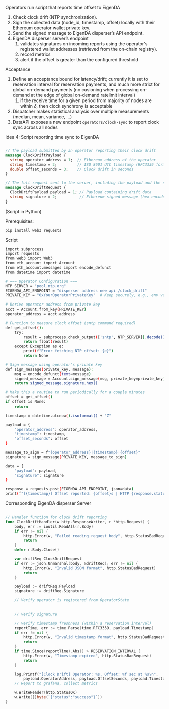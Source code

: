 Operators run script that reports time offset to EigenDA 
1. Check clock drift (NTP synchronization).
2. Sign the collected data (node_id, timestamp, offset) locally with their Ethereum operator wallet private key.
3. Send the signed message to EigenDA disperser’s API endpoint.
4. EigenDA disperser server’s endpoint
    1. validates signatures on incoming reports using the operator's registered wallet addresses (retrieved from the on-chain registry).
    2. record metrics 
    3. alert if the offset is greater than the configured threshold


Acceptance

1. Define an acceptance bound for latency/drift; currently it is set to reservation interval for reservation payments, and much more strict for global on-demand payments (no cusioning when processing on-demand at the edge of global on-demand ratelimit interval)
    1. if the receive time for a given period from majority of nodes are within $\delta$, then clock synchrony is acceptable
2. Dispatcher makes statistical analysis over multiple measurements (median, mean, variance, …)
3. DataAPI exposes a new endpoint `operators/clock-sync` to report clock sync across all nodes



Idea 4: Script reporting time sync to EigenDA

```protobuf

// The payload submitted by an operator reporting their clock drift
message ClockDriftPayload {
  string operator_address = 1;  // Ethereum address of the operator
  string timestamp = 2;         // ISO 8601 UTC timestamp (RFC3339 format)
  double offset_seconds = 3;    // Clock drift in seconds
}

// The full request sent to the server, including the payload and the signature
message ClockDriftRequest {
  ClockDriftPayload payload = 1; // Payload containing drift data
  string signature = 2;          // Ethereum signed message (hex encoded)
}

```

(Script in Python)

Prerequisites:

```bash
pip install web3 requests
```

Script

```bash
import subprocess
import requests
from web3 import Web3
from eth_account import Account
from eth_account.messages import encode_defunct
from datetime import datetime

# === Operator Configuration ===
NTP_SERVER = "pool.ntp.org"
EIGENDA_API_ENDPOINT = "disperser address new api /clock_drift"
PRIVATE_KEY = "0xYourOperatorPrivateKey"  # Keep securely, e.g., env variable

# Derive operator address from private key
acct = Account.from_key(PRIVATE_KEY)
operator_address = acct.address

# Function to measure clock offset (sntp command required)
def get_offset():
    try:
        result = subprocess.check_output(['sntp', NTP_SERVER]).decode().split()[0]
        return float(result)
    except Exception as e:
        print(f"Error fetching NTP offset: {e}")
        return None

# Sign message using operator's private key
def sign_message(private_key, message):
    msg = encode_defunct(text=message)
    signed_message = Account.sign_message(msg, private_key=private_key)
    return signed_message.signature.hex()

# Make this a routine to run periodically for a couple minutes
offset = get_offset()
if offset is None:
    return

timestamp = datetime.utcnow().isoformat() + "Z"

payload = {
    "operator_address": operator_address,
    "timestamp": timestamp,
    "offset_seconds": offset
}

message_to_sign = f"{operator_address}|{timestamp}|{offset}"
signature = sign_message(PRIVATE_KEY, message_to_sign)

data = {
    "payload": payload,
    "signature": signature
}

response = requests.post(EIGENDA_API_ENDPOINT, json=data)
print(f"[{timestamp}] Offset reported: {offset}s | HTTP {response.status_code} | {response.text}")

```

Corresponding EigenDA disperser Server

```go

// Handler function for clock drift reporting
func ClockDriftHandler(w http.ResponseWriter, r *http.Request) {
	body, err := ioutil.ReadAll(r.Body)
	if err != nil {
		http.Error(w, "Failed reading request body", http.StatusBadRequest)
		return
	}
	defer r.Body.Close()

	var driftReq ClockDriftRequest
	if err := json.Unmarshal(body, &driftReq); err != nil {
		http.Error(w, "Invalid JSON format", http.StatusBadRequest)
		return
	}

	payload := driftReq.Payload
	signature := driftReq.Signature

	// Verify operator is registered from OperatorState
	

	// Verify signature

	// Verify timestamp freshness (within a reservation interval)
	reportTime, err := time.Parse(time.RFC3339, payload.Timestamp)
	if err != nil {
		http.Error(w, "Invalid timestamp format", http.StatusBadRequest)
		return
	}
	if time.Since(reportTime).Abs() > RESERVATION_INTERVAL {
		http.Error(w, "Timestamp expired", http.StatusBadRequest)
		return
	}

	log.Printf("[Clock Drift] Operator: %s, Offset: %f sec at %s\n",
		payload.OperatorAddress, payload.OffsetSeconds, payload.Timestamp)
	// Report to grafana, collect metrics

	w.WriteHeader(http.StatusOK)
	w.Write([]byte(`{"status":"success"}`))
}

```
